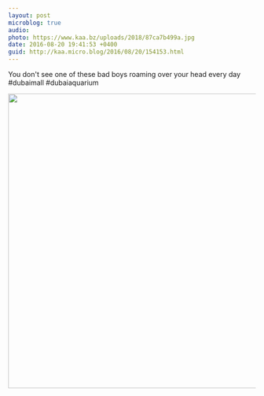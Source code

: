 ```yaml
---
layout: post
microblog: true
audio: 
photo: https://www.kaa.bz/uploads/2018/87ca7b499a.jpg
date: 2016-08-20 19:41:53 +0400
guid: http://kaa.micro.blog/2016/08/20/154153.html
---
```

You don't see one of these bad boys roaming over your head every day #dubaimall #dubaiaquarium

<img src="https://www.kaa.bz/uploads/2018/87ca7b499a.jpg" width="600" height="600" />
